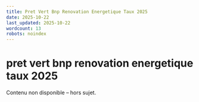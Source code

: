 ```yaml
---
title: Pret Vert Bnp Renovation Energetique Taux 2025
date: 2025-10-22
last_updated: 2025-10-22
wordcount: 13
robots: noindex
---
```


# pret vert bnp renovation energetique taux 2025

Contenu non disponible – hors sujet.